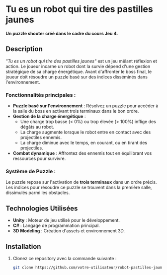 # Tu es un robot qui tire des pastilles jaunes

**Un puzzle shooter créé dans le cadre du cours Jeu 4.**

## Description

_"Tu es un robot qui tire des pastilles jaunes"_ est un jeu mêlant réflexion et action. Le joueur incarne un robot dont la survie dépend d'une gestion stratégique de sa charge énergétique. Avant d'affronter le boss final, le joueur doit résoudre un puzzle basé sur des indices disséminés dans l'environnement.

### Fonctionnalités principales :
- **Puzzle basé sur l'environnement** : Résolvez un puzzle pour accéder à la salle du boss en activant trois terminaux dans le bon ordre.
- **Gestion de la charge énergétique** :
  - Une charge trop basse (< 0%) ou trop élevée (> 100%) inflige des dégâts au robot.
  - La charge augmente lorsque le robot entre en contact avec des projectiles ennemis.
  - La charge diminue avec le temps, en courant, ou en tirant des projectiles.
- **Combat dynamique** : Affrontez des ennemis tout en équilibrant vos ressources pour survivre.

### Système de Puzzle :
Le puzzle repose sur l'activation de **trois terminaux** dans un ordre précis. Les indices pour résoudre ce puzzle se trouvent dans la première salle, dissimulés parmi les obstacles.

## Technologies Utilisées
- **Unity** : Moteur de jeu utilisé pour le développement.
- **C#** : Langage de programmation principal.
- **3D Modeling** : Création d'assets et environnement 3D.

## Installation

1. Clonez ce repository avec la commande suivante :
   ```bash
   git clone https://github.com/votre-utilisateur/robot-pastilles-jaunes.git

